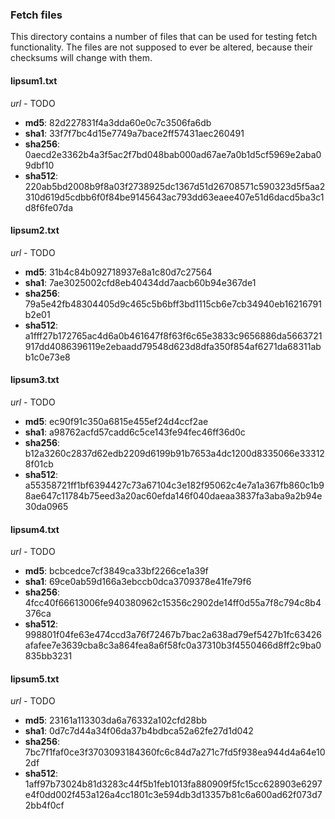 ### Fetch files
This directory contains a number of files that can be used for testing fetch functionality.
The files are not supposed to ever be altered, because their checksums will change with them.

#### lipsum1.txt
_url_ - TODO
* **md5**: 82d227831f4a3dda60e0c7c3506fa6db
* **sha1**: 33f7f7bc4d15e7749a7bace2ff57431aec260491
* **sha256**: 0aecd2e3362b4a3f5ac2f7bd048bab000ad67ae7a0b1d5cf5969e2aba09dbf10
* **sha512**: 220ab5bd2008b9f8a03f2738925dc1367d51d26708571c590323d5f5aa2310d619d5cdbb6f0f84be9145643ac793dd63eaee407e51d6dacd5ba3c1d8f6fe07da

#### lipsum2.txt
_url_ - TODO
* **md5**: 31b4c84b092718937e8a1c80d7c27564
* **sha1**: 7ae3025002cfd8eb40434dd7aacb60b94e367de1
* **sha256**: 79a5e42fb48304405d9c465c5b6bff3bd1115cb6e7cb34940eb16216791b2e01
* **sha512**: a1fff27b172765ac4d6a0b461647f8f63f6c65e3833c9656886da5663721917dd4086396119e2ebaadd79548d623d8dfa350f854af6271da68311abb1c0e73e8

#### lipsum3.txt
_url_ - TODO
* **md5**: ec90f91c350a6815e455ef24d4ccf2ae
* **sha1**: a98762acfd57cadd6c5ce143fe94fec46ff36d0c
* **sha256**: b12a3260c2837d62edb2209d6199b91b7653a4dc1200d8335066e333128f01cb
* **sha512**: a55358721ff1bf6394427c73a67104c3e182f95062c4e7a1a367fb860c1b98ae647c11784b75eed3a20ac60efda146f040daeaa3837fa3aba9a2b94e30da0965

#### lipsum4.txt
_url_ - TODO
* **md5**: bcbcedce7cf3849ca33bf2266ce1a39f
* **sha1**: 69ce0ab59d166a3ebccb0dca3709378e41fe79f6
* **sha256**: 4fcc40f66613006fe940380962c15356c2902de14ff0d55a7f8c794c8b4376ca
* **sha512**: 998801f04fe63e474ccd3a76f72467b7bac2a638ad79ef5427b1fc63426afafee7e3639cba8c3a864fea8a6f58fc0a37310b3f4550466d8ff2c9ba0835bb3231

#### lipsum5.txt
_url_ - TODO
* **md5**: 23161a113303da6a76332a102cfd28bb
* **sha1**: 0d7c7d44a34f06da37b4bdbca52a62fe27d1d042
* **sha256**: 7bc7f1faf0ce3f3703093184360fc6c84d7a271c7fd5f938ea944d4a64e102df
* **sha512**: 1aff97b73024b81d3283c44f5b1feb1013fa880909f5fc15cc628903e6297e4f0dd002f453a126a4cc1801c3e594db3d13357b81c6a600ad62f073d72bb4f0cf
